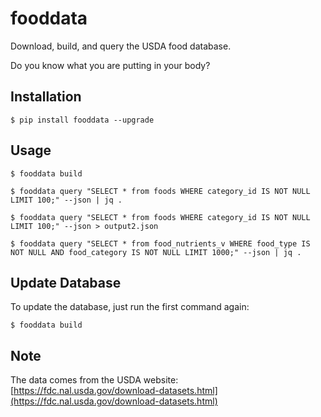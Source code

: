# fooddata

Download, build, and query the USDA food database.

Do you know what you are putting in your body?

## Installation

```shell script
$ pip install fooddata --upgrade
```

## Usage

```shell script
$ fooddata build
```

```shell script
$ fooddata query "SELECT * from foods WHERE category_id IS NOT NULL LIMIT 100;" --json | jq .
```

```shell script
$ fooddata query "SELECT * from foods WHERE category_id IS NOT NULL LIMIT 100;" --json > output2.json
```

```shell script
$ fooddata query "SELECT * from food_nutrients_v WHERE food_type IS NOT NULL AND food_category IS NOT NULL LIMIT 1000;" --json | jq .
```

## Update Database

To update the database, just run the first command again:

```shell script
$ fooddata build
```

## Note

The data comes from the USDA website:
[https://fdc.nal.usda.gov/download-datasets.html](https://fdc.nal.usda.gov/download-datasets.html)
